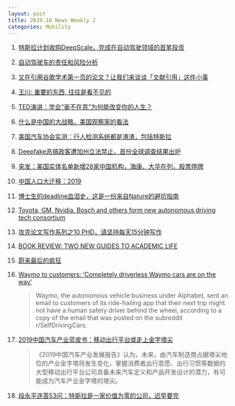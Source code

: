 ```yaml
---
layout: post
title: 2019.10 News Weekly 2
categories: Mobility
---
```


1. [特斯拉计划收购DeepScale，完成在自动驾驶领域的首笔投资](https://36kr.com/p/5252432)

2. [自动驾驶车的责任和风险分析](http://www.yinwang.org/blog-cn/2019/09/30/autopilot-responsibility)

3. [又在引用谷歌学术第一页的论文？让我们来谈谈「文献引用」这件小事](https://www.jiqizhixin.com/articles/2019-10-03-3)

4. [王川: 重要的东西, 往往是看不见的](https://mp.weixin.qq.com/s?__biz=MzA3MzE5MjM2Mw==&mid=2672247299&idx=1&sn=b13a2b07c878b8abecd2d307c5d5df05)

5. [TED演讲：学会“毫不在意”为何能改变你的人生？](https://www.weibo.com/at/weibo?topnav=1&wvr=6&mod=message&need_filter=1)

6. [什么是中国的大战略，美国观察家的看法](https://user.guancha.cn/main/content?id=180679&from=groupmessage)

7. [美国汽车协会实测：行人检测系统都是渣渣，包括特斯拉](https://36kr.com/p/5253124)

8. [Deepfake恶搞政客遭加州立法禁止，首份全球调查结果出炉](https://www.jiqizhixin.com/articles/2019-10-08-8)

9. [突发：美国实体名单新增28家中国机构，海康、大华在列，股票停牌](https://www.jiqizhixin.com/articles/2019-10-08-5)

10. [中国人口大迁移：2019](https://www.weibo.com/ttarticle/p/show?id=2309404410299548565540#_0)

11. [博士生的deadline血泪史，这是一份来自Nature的避坑指南](https://www.jiqizhixin.com/articles/2019-10-09-8)

12. [Toyota, GM, Nvidia, Bosch and others form new autonomous driving tech consortium](https://techcrunch.com/2019/10/09/toyota-gm-nvidia-bosch-and-others-form-new-autonomous-driving-tech-consortium/)

13. [攻克论文写作系列之10 PHD，请坚持每天15分钟写作](https://mp.weixin.qq.com/s/tZE8-1mP1zqM72DTh3gdfA)

14. [BOOK REVIEW: TWO NEW GUIDES TO ACADEMIC LIFE](https://thesiswhisperer.com/2019/10/09/book-reviews-two-new-guides-to-academic-life/)

15. [蔚来最后的疯狂](https://www.huxiu.com/article/321087.html)

16. [Waymo to customers: ‘Completely driverless Waymo cars are on the way’](https://techcrunch.com/2019/10/09/waymo-to-customers-completely-driverless-waymo-cars-are-on-the-way/)

    > Waymo,  the autonomous vehicle business under Alphabet, sent an email to customers of its ride-hailing app that their next trip might not have a human safety driver behind the wheel, according to a copy of the email that was posted on the subreddit r/SelfDrivingCars.

17. [2019中国汽车产业蓝皮书：移动出行平台或走上金字塔尖](https://36kr.com/p/5253971)

    > 《2019中国汽车产业发展报告》认为，未来，由汽车制造商占据塔尖地位的产业金字塔将发生变化，掌握消费者出行意愿、出行习惯等数据的大型移动出行平台公司具备未来汽车定义和产品开发设计的潜力，有可能成为汽车产业金字塔的塔尖。

18. [段永平连答53问：特斯拉是一家价值为零的公司，迟早要完](http://news.163.com/18/1003/09/DT6BHNG6000197V8.html)